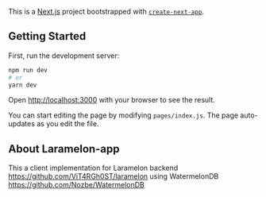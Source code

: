 This is a [Next.js](https://nextjs.org/) project bootstrapped with [`create-next-app`](https://github.com/vercel/next.js/tree/canary/packages/create-next-app).

## Getting Started

First, run the development server:

```bash
npm run dev
# or
yarn dev
```

Open [http://localhost:3000](http://localhost:3000) with your browser to see the result.

You can start editing the page by modifying `pages/index.js`. The page auto-updates as you edit the file.

## About Laramelon-app

This a client implementation for Laramelon backend https://github.com/ViT4RGh0ST/laramelon using WatermelonDB https://github.com/Nozbe/WatermelonDB
